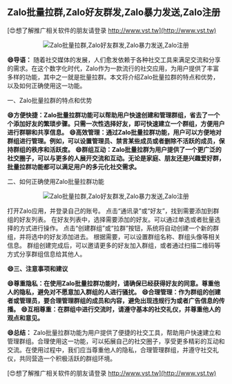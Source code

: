 ## **Zalo批量拉群,Zalo好友群发,Zalo暴力发送,Zalo注册**

[😍想了解推广相关软件的朋友请登录 http://www.vst.tw](http://www.vst.tw)

 <center><img src="https://vst.tw/MP4/tuiguang/png/0.png" alt="Zalo批量拉群,Zalo好友群发,Zalo暴力发送,Zalo注册"></center>

**😄导语：**
随着社交媒体的发展，人们愈发依赖于各种社交工具来满足交流和分享的需求。在这个数字化时代，Zalo作为一款流行的社交应用，为用户提供了丰富多样的功能，其中之一就是批量拉群。本文将介绍Zalo批量拉群的特点和优势，以及如何正确使用这一功能。

一、Zalo批量拉群的特点和优势

**😄方便快捷：Zalo批量拉群功能可以帮助用户快速创建和管理群组，省去了一个个添加好友的繁琐步骤。只需一次性选择好友，即可快速建立一个群组，方便用户进行群聊和共享信息。**
**😄高效管理：通过Zalo批量拉群功能，用户可以方便地对群组进行管理。例如，可以设置管理员、禁言某些成员或者删除不活跃的成员，保持群组的秩序和活跃度。**
**😄群组互动：Zalo批量拉群为用户提供了一个更广泛的社交圈子，可以与更多的人展开交流和互动。无论是家庭、朋友还是兴趣爱好群，批量拉群功能都可以满足用户的多元化社交需求。**

二、如何正确使用Zalo批量拉群功能

 <center><img src="https://vst.tw/MP4/tuiguang/png/2.png" alt="Zalo批量拉群,Zalo好友群发,Zalo暴力发送,Zalo注册"></center>

打开Zalo应用，并登录自己的账号。
点击“通讯录”或“好友”，找到需要添加到群组的好友列表。
在好友列表中，选择需要添加的好友。可以通过单选或者批量选择的方式进行操作。
点击“创建群组”或“拉群”按钮，系统将自动创建一个新的群组，并将选中的好友添加进去。
根据需要，可以设置群组名称、群组头像等相关信息。
群组创建完成后，可以邀请更多的好友加入群组，或者通过扫描二维码等方式分享群组信息给其他人。

**😄三、注意事项和建议**

**😄尊重隐私：在使用Zalo批量拉群功能时，请确保已经获得好友的同意。尊重他人的隐私，避免对不愿意加入群组的人进行骚扰。**
**😄合理管理：作为群组的创建者或管理员，要合理管理群组的成员和内容，避免出现违规行为或者广告信息的传播。**
**😄互相尊重：在群组中进行交流时，请遵守基本的社交礼仪，并尊重他人的观点和意见。**

**😄总结：**
Zalo批量拉群功能为用户提供了便捷的社交工具，帮助用户快速建立和管理群组。合理使用这一功能，可以拓展自己的社交圈子，享受更多精彩的互动和交流。在使用过程中，我们应当尊重他人的隐私，合理管理群组，并遵守社交礼仪，共同营造一个积极活跃的群组环境。

[😍想了解推广相关软件的朋友请登录 http://www.vst.tw](http://www.vst.tw)



